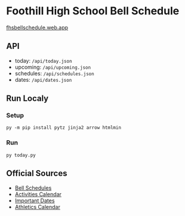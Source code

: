 # Foothill High School Bell Schedule
[fhsbellschedule.web.app](https://fhsbellschedule.web.app)

## API
- today: `/api/today.json`
- upcoming: `/api/upcoming.json`
- schedules: `/api/schedules.json`
- dates: `/api/dates.json`

## Run Localy
  ### Setup
    py -m pip install pytz jinja2 arrow htmlmin

  ### Run
    py today.py

## Official Sources
- [Bell Schedules](https://www.tustin.k12.ca.us/foothill/about-our-school/bell-schedule)
- [Activities Calendar](https://www.tustin.k12.ca.us/foothill/activities/asb/activities-calendar)
- [Important Dates](https://www.tustin.k12.ca.us/foothill/about-our-school/calendars/important-dates)
- [Athletics Calendar](https://www.tustin.k12.ca.us/foothill/athletics/athletics-calendar)
